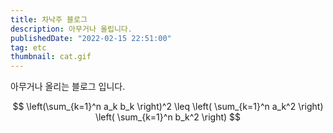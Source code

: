 ```yaml
---
title: 차낙주 블로그
description: 아무거나 올립니다.
publishedDate: "2022-02-15 22:51:00"
tag: etc
thumbnail: cat.gif
---
```


아무거나 올리는 블로그 입니다.

$$
\left(\sum_{k=1}^n a_k b_k \right)^2 \leq
\left( \sum_{k=1}^n a_k^2 \right)
\left( \sum_{k=1}^n b_k^2 \right)
$$
